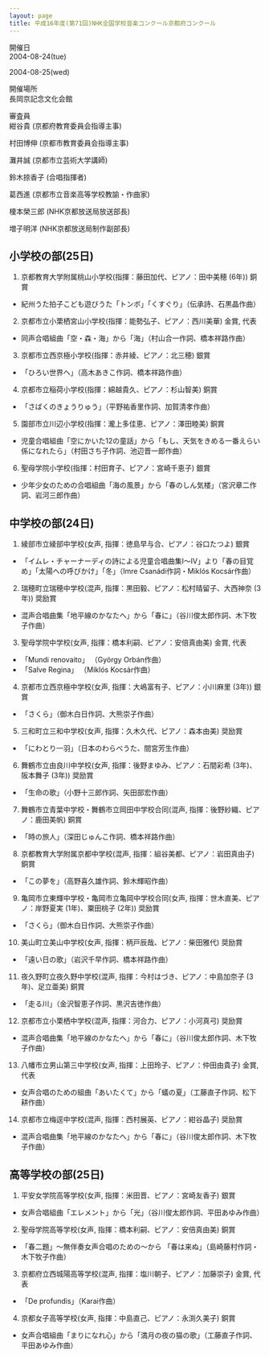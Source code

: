 ```yaml
---
layout: page
title: 平成16年度(第71回)NHK全国学校音楽コンクール京都府コンクール
---
```

開催日  
2004-08-24(tue)

2004-08-25(wed)

開催場所  
長岡京記念文化会館

審査員  
紺谷貴 (京都府教育委員会指導主事)

村田博伸 (京都市教育委員会指導主事)

灘井誠 (京都市立芸術大学講師)

鈴木捺香子 (合唱指揮者)

葛西進 (京都市立音楽高等学校教諭・作曲家)

榎本榮三郎 (NHK京都放送局放送部長)

増子明洋 (NHK京都放送局制作副部長)

小学校の部(25日)
----------------

1. <span class="choir-name">京都教育大学附属桃山小学校</span>(指揮：藤田加代、ピアノ：田中美穂 (6年))
銅賞

-   紀州うた拍子こども遊びうた「トンボ」「くすぐり」（伝承詩、石黒晶作曲）

2. <span class="choir-name">京都市立小栗栖宮山小学校</span>(指揮：能勢弘子、ピアノ：西川美華)
金賞, 代表

-   同声合唱組曲「空・森・海」から「海」（村山合一作詞、橋本祥路作曲）

3. <span class="choir-name">京都市立西京極小学校</span>(指揮：赤井綾、ピアノ：北三穂)
銀賞

-   「ひろい世界へ」（高木あきこ作詞、橋本祥路作曲）

4. <span class="choir-name">京都市立稲荷小学校</span>(指揮：綿越貴久、ピアノ：杉山智美)
銅賞

-   「さばくのきょうりゅう」（平野祐香里作詞、加賀清孝作曲）

5. <span class="choir-name">園部市立川辺小学校</span>(指揮：瀧上多佳恵、ピアノ：澤田睦美)
銅賞

-   児童合唱組曲「空にかいた12の童話」から「もし、天気をきめる一番えらい係になれたら」（村田さち子作詞、池辺晋一郎作曲）

6. <span class="choir-name">聖母学院小学校</span>(指揮：村田育子、ピアノ：宮崎千恵子)
銀賞

-   少年少女のための合唱組曲「海の風景」から「春のしん気楼」（宮沢章二作詞、岩河三郎作曲）

中学校の部(24日)
----------------

1. <span class="choir-name">綾部市立綾部中学校</span>(女声, 指揮：徳島早与合、ピアノ：谷口たつよ)
銀賞

-   「イムレ・チャーナーディの詩による児童合唱曲集Ⅰ〜Ⅳ」より「春の目覚め」「太陽への呼びかけ」「冬」（Imre Csanádi作詞・Miklós Kocsár作曲）

2. <span class="choir-name">瑞穂町立瑞穂中学校</span>(混声, 指揮：黒田毅、ピアノ：松村晴留子、大西神奈 (3年))
奨励賞

-   混声合唱曲集「地平線のかなたへ」から「春に」（谷川俊太郎作詞、木下牧子作曲）

3. <span class="choir-name">聖母学院中学校</span>(女声, 指揮：橋本利嗣、ピアノ：安倍真由美)
金賞, 代表

-   「Mundi renovaito」 （György Orbán作曲）
-   「Salve Regina」 （Miklós Kocsár作曲）

4. <span class="choir-name">京都市立西京極中学校</span>(女声, 指揮：大嶋富有子、ピアノ：小川麻里 (3年))
銀賞

-   「さくら」（御木白日作詞、大熊崇子作曲）

5. <span class="choir-name">三和町立三和中学校</span>(女声, 指揮：久木久代、ピアノ：森本由美)
奨励賞

-   「にわとり一羽」（日本のわらべうた、間宮芳生作曲）

6. <span class="choir-name">舞鶴市立由良川中学校</span>(女声, 指揮：後野まゆみ、ピアノ：石間彩希 (3年)、阪本舞子 (3年))
奨励賞

-   「生命の歌」（小野十三郎作詞、矢田部宏作曲）

7. <span class="choir-name">舞鶴市立青葉中学校・舞鶴市立岡田中学校合同</span>(混声, 指揮：後野紗織、ピアノ：鹿田美帆)
銅賞

-   「時の旅人」（深田じゅんこ作詞、橋本祥路作曲）

8. <span class="choir-name">京都教育大学附属京都中学校</span>(混声, 指揮：組谷美都、ピアノ：岩田真由子)
銅賞

-   「この夢を」（高野喜久雄作詞、鈴木輝昭作曲）

9. <span class="choir-name">亀岡市立東輝中学校・亀岡市立亀岡中学校合同</span>(女声, 指揮：世木直美、ピアノ：岸野夏実 (1年)、粟田桃子 (2年))
奨励賞

-   「さくら」（御木白日作詞、大熊崇子作曲）

10. <span class="choir-name">美山町立美山中学校</span>(女声, 指揮：柄戸辰哉、ピアノ：柴田雅代)
奨励賞

-   「遠い日の歌」（岩沢千早作詞、橋本祥路作曲）

11. <span class="choir-name">夜久野町立夜久野中学校</span>(混声, 指揮：今村はづき、ピアノ：中島加奈子 (3年)、足立亜美)
銅賞

-   「走る川」（金沢智恵子作詞、黒沢吉徳作曲）

12. <span class="choir-name">京都市立小栗栖中学校</span>(混声, 指揮：河合力、ピアノ：小河真弓)
奨励賞

-   混声合唱曲集「地平線のかなたへ」から「春に」（谷川俊太郎作詞、木下牧子作曲）

13. <span class="choir-name">八幡市立男山第三中学校</span>(女声, 指揮：上田玲子、ピアノ：仲田由貴子)
金賞, 代表

-   女声合唱のための組曲「あいたくて」から「蟻の夏」（工藤直子作詞、松下耕作曲）

14. <span class="choir-name">京都市立梅逕中学校</span>(混声, 指揮：西村展英、ピアノ：紺谷晶子)
奨励賞

-   混声合唱曲集「地平線のかなたへ」から「春に」（谷川俊太郎作詞、木下牧子作曲）

高等学校の部(25日)
------------------

1. <span class="choir-name">平安女学院高等学校</span>(女声, 指揮：米田晋、ピアノ：宮崎友香子)
銀賞

-   女声合唱組曲「エレメント」から「光」（谷川俊太郎作詞、平田あゆみ作曲）

2. <span class="choir-name">聖母学院高等学校</span>(女声, 指揮：橋本利嗣、ピアノ：安倍真由美)
銅賞

-   「春二題」〜無伴奏女声合唱のための〜から 「春は来ぬ」（島崎藤村作詞・木下牧子作曲）

3. <span class="choir-name">京都府立西城陽高等学校</span>(混声, 指揮：塩川朝子、ピアノ：加藤崇子)
金賞, 代表

-   「De profundis」（Karai作曲）

4. <span class="choir-name">京都女子高等学校</span>(女声, 指揮：中島直己、ピアノ：永渕久美子)
銅賞

-   女声合唱組曲「まりになれ心」から「満月の夜の猫の歌」（工藤直子作詞、平田あゆみ作曲）
